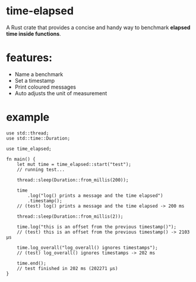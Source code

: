 # time-elapsed

A Rust crate that provides a concise and handy way to benchmark **elapsed time inside functions**.

# features:
* Name a benchmark
* Set a timestamp
* Print coloured messages
* Auto adjusts the unit of measurement

# example

```
use std::thread;
use std::time::Duration;

use time_elapsed;

fn main() {
    let mut time = time_elapsed::start("test");
    // running test...

    thread::sleep(Duration::from_millis(200));

    time
        .log("log() prints a message and the time elapsed")
        .timestamp();
    // (test) log() prints a message and the time elapsed -> 200 ms

    thread::sleep(Duration::from_millis(2));

    time.log("this is an offset from the previous timestamp()");
    // (test) this is an offset from the previous timestamp() -> 2103 μs

    time.log_overall("log_overall() ignores timestamps");
    // (test) log_overall() ignores timestamps -> 202 ms

    time.end();
    // test finished in 202 ms (202271 μs)
}
```